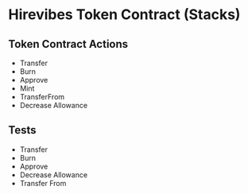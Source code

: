 # Hirevibes Token Contract (Stacks)

## Token Contract Actions
- Transfer
- Burn
- Approve
- Mint
- TransferFrom
- Decrease Allowance


## Tests
- Transfer
- Burn
- Approve
- Decrease Allowance
- Transfer From